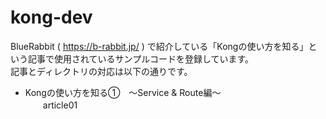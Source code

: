 # kong-dev
BlueRabbit ( https://b-rabbit.jp/ ) で紹介している「Kongの使い方を知る」という記事で使用されているサンプルコードを登録しています。  
記事とディレクトリの対応は以下の通りです。

* Kongの使い方を知る①　～Service & Route編～  
　　article01
